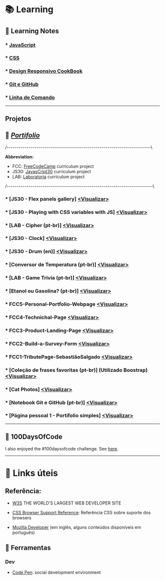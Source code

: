 # :books: Learning 

## :round_pushpin: Learning Notes

### * [JavaScript](https://github.com/hlays/learning-web/tree/master/learning-js)
### * [CSS](https://github.com/hlays/learning-web/tree/master/learning-css)
### * [Design Responsivo CookBook](https://github.com/hlays/learning-web/blob/master/learning-css/design-reponsivo-receita.md)
### * [Git e GitHub](https://github.com/hlays/learning-web/tree/master/Git-GitHub-MyNotebook)
### * [Linha de Comando](https://github.com/hlays/linha-de-comando)

---

## Projetos

## :pushpin: *[Portifolio](https://hlays.github.io/FreeCodeCamp/Responsive-Web-Design-Projects/FCC5-Personal-Portfolio-Webpage/)*

/-------------------------------------------------------------------------\

  **Abbreviation:**                                                         
- FCC:  [FreeCodeCamp](https://www.freecodecamp.org/) curriculum project 
- JS30:  [JavasCript30](https://javascript30.com/) curriculum project    
- LAB:  [Laboratoria](http://laboratoria.la/) curriculum project         

/--------------------------------------------------------------------------\

### * [JS30 - Flex panels gallery] [<Visualizar\>](https://hlays.github.io/learning-web/js30-flex-panels-gallery/)

### * [JS30 - Playing with CSS variables with JS] [<Visualizar\>](https://hlays.github.io/learning-web/js30-playing-with-css-var/)

### * [LAB - Cipher (pt-br)] [<Visualizar\>](https://hlays.github.io/caesar-cipher/src/index.html)

### * [JS30 - Clock] [<Visualizar\>](https://hlays.github.io/learning-web/JS30-clock/)

### * [JS30 - Drum (en)] [<Visualizar\>](https://hlays.github.io/learning-web/JS30-Drum/)

### * [Conversor de Temperatura (pt-br)] [<Visualizar\>](https://hlays.github.io/learning-web/Projeto-Conversor-de-Temperatura/)

### * [LAB - Game Trivia (pt-br)] [<Visualizar\>](https://hlays.github.io/learning-web/Projeto_Trivia/)

### * [Etanol ou Gasolina? (pt-br)] [<Visualizar\>](https://hlays.github.io/learning-web/Projeto-Etanol-ou-Gasolina/)

### * FCC5-Personal-Portfolio-Webpage [<Visualizar\>](https://hlays.github.io/FreeCodeCamp/Responsive-Web-Design-Projects/FCC5-Personal-Portfolio-Webpage/)

### * FCC4-Technichal-Page [<Visualizar\>](https://hlays.github.io/FreeCodeCamp/Responsive-Web-Design-Projects/FCC4-Technichal-Page/)

### * FCC3-Product-Landing-Page [<Visualizar\>](https://hlays.github.io/FreeCodeCamp/Responsive-Web-Design-Projects/FCC3-Product-Landing-Page/)

### * FCC2-Build-a-Survey-Form [<Visualizar\>](https://hlays.github.io/FreeCodeCamp/Responsive-Web-Design-Projects/FCC2-Build-a-Survey-Form/)

### * FCC1-TributePage-SebastiãoSalgado [<Visualizar\>](https://hlays.github.io/FreeCodeCamp/Responsive-Web-Design-Projects/FCC1-TributePage-SebastiaoSalgado/)

### * [Coleção de frases favoritas (pt-br)] (Utilizado Boostrap) [<Visualizar\>](https://hlays.github.io/learning-web/Frases-com-Bootstrap/)

### * [Cat Photos] [<Visualizar\>](https://hlays.github.io/learning-web/Cats-Photos/)

### * [Notebook Git e GitHub (pt-br)] [<Visualizar\>](https://hlays.github.io/learning-web/Git-GitHub-MyNotebook/)

### * [Página pessoal 1 - Portifolio simples] [<Visualizar\>](https://hlays.github.io/learning-web/Pagina-Pessoal-1/)


---

## :round_pushpin: 100DaysOfCode

I also enjoyed the #100daysofcode challenge. See [here](https://github.com/hlays/100-days-of-code).

---

# :link: Links úteis

## Referência: 
- [W3S](https://www.w3schools.com/) THE WORLD'S LARGEST WEB DEVELOPER SITE

- [CSS Browser Support Reference](https://www.w3schools.com/cssref/css3_browsersupport.asp): Referência CSS sobre suporte dos browsers

- [Mozilla Developer](https://developer.mozilla.org/) (em inglês, alguns conteúdos disponíveis em português)


## :wrench: Ferramentas 


### Dev

- [Code Pen](https://codepen.io/): social development environment





